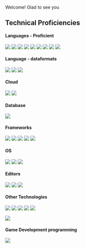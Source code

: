 Welcome! Glad to see you

## Technical Proficiencies
#### Languages - Proficient
[![](https://img.shields.io/badge/C++-grey?style=for-the-badge&logo=cplusplus&logoColor=4EAA25)]()
[![](https://img.shields.io/badge/HTML-grey?style=for-the-badge&logo=html5&logoColor=fc9003)]()
[![](https://img.shields.io/badge/CSS-grey?style=for-the-badge&logo=css3&logoColor=1572B6)]()
[![](https://img.shields.io/badge/javascript-grey?style=for-the-badge&logo=javascript&logoColor=F7DF1E)]()
[![](https://img.shields.io/badge/SQL-grey?style=for-the-badge&logo=mysql&logoColor=03bafc)]()
[![](https://img.shields.io/badge/SQL-grey?style=for-the-badge&logo=postgresql&logoColor=03bafc)]()
[![](https://img.shields.io/badge/Python-grey?style=for-the-badge&logo=Python&logoColor=03fc4e)]()
[![](https://img.shields.io/badge/Java-grey?style=for-the-badge&logo=openjdk&logoColor=red)]()
[![](https://img.shields.io/badge/Bash-grey?style=for-the-badge&logo=gnu-bash&logoColor=0398fc)]()

#### Language - dataformats
[![](https://img.shields.io/badge/XML-grey?style=for-the-badge&logo=xmlt&logoColor=light-blue)]()
[![](https://img.shields.io/badge/Json-grey?style=for-the-badge&logo=json&logoColor=light-blue)]()
[![](https://img.shields.io/badge/Yaml-grey?style=for-the-badge&logo=yaml&logoColor=light-blue)]()

#### Cloud
[![](https://img.shields.io/badge/AWS-grey?style=for-the-badge&logo=aws&logoColor=light-blue)]()
[![](https://img.shields.io/badge/AzureDevops-grey?style=for-the-badge&logo=azure&logoColor=light-blue)]()

#### Database
[![](https://img.shields.io/badge/JDBC-grey?style=for-the-badge&logo=aws&logoColor=light-blue)]()


#### Frameworks
[![](https://img.shields.io/badge/SpringBoot-grey?style=for-the-badge&logo=springboot&logoColor=light-blue)]()
[![](https://img.shields.io/badge/Spring-grey?style=for-the-badge&logo=spring&logoColor=blue)]()
[![](https://img.shields.io/badge/Django-grey?style=for-the-badge&logo=django&logoColor=light-blue)]()
[![](https://img.shields.io/badge/Asp.Net-grey?style=for-the-badge&logo=.net&logoColor=light-blue)]()
[![](https://img.shields.io/badge/Bootstrap-grey?style=for-the-badge&logo=bootstrap&logoColor=light-blue)]()

#### OS
[![](https://img.shields.io/badge/Ubuntu-orange?style=for-the-badge&logo=ubuntu&logoColor=white)]()
[![](https://img.shields.io/badge/Windows-blue?style=for-the-badge&logo=windows&logoColor=light-blue)]()
[![](https://img.shields.io/badge/MacOS?style=for-the-badge&logo=macos&logoColor=blue)]()

#### Editors

[![](https://img.shields.io/badge/IntelliJ-grey?style=for-the-badge&logo=intellij&logoColor=blue)]()
[![](https://img.shields.io/badge/VisualStudio-grey?style=for-the-badge&logo=visualstudio&logoColor=blue)]()
[![](https://img.shields.io/badge/VSCode-grey?style=for-the-badge&logo=vscode&logoColor=blue)]()

<!-- DB Tech, cloud-->

#### Other Technologies

[![](https://img.shields.io/badge/Confluence-Jira-blue?style=for-the-badge&logo=confluence&logoColor=black)]()
[![](https://img.shields.io/badge/docker-blue?style=for-the-badge&logo=docker&logoColor=grey)]()
[![](https://img.shields.io/badge/K8S-blue?style=for-the-badge&logo=kubernetes&logoColor=white)]()
[![](https://img.shields.io/badge/Git-orange?style=for-the-badge&logo=git&logoColor=black)]()
[![](https://img.shields.io/badge/Ansible-red?style=for-the-badge&logo=ansible&logoColor=black)]()

[![](https://img.shields.io/badge/Tomcat-grey?style=for-the-badge&logo=ApacheTomcat&logoColor=light-blue)]()

#### Game Development programming
[![](https://img.shields.io/badge/Godot-gdscript?style=for-the-badge&logo=godotengine&logoColor=light-blue)]()



<!--
Light-blue: 03c2fc
**comessErinaceus/comessErinaceus** is a ✨ _special_ ✨ repository because its `README.md` (this file) appears on your GitHub profile.

Here are some ideas to get you started:

- 🔭 I’m currently working on ...
- 🌱 I’m currently learning ...
- 👯 I’m looking to collaborate on ...
- 🤔 I’m looking for help with ...
- 💬 Ask me about ...
- 📫 How to reach me: ...
- 😄 Pronouns: ...
- ⚡ Fun fact: ...
-->
